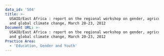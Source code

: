 ```yaml
---
data_id: '504'
title: >-
  USAID/East Africa : report on the regional workshop on gender, agriculture,
  and global climate change, March 20-23, 2012
Document URL: >-
  USAID/East Africa : report on the regional workshop on gender, agriculture,
  and global climate change, March 20-23, 2012
Practice Area:
  - 'Education, Gender and Youth'
---
```

